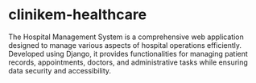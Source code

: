 # clinikem-healthcare
The Hospital Management System is a comprehensive web application designed to manage various aspects of hospital operations efficiently. Developed using Django, it provides functionalities for managing patient records, appointments, doctors, and administrative tasks while ensuring data security and accessibility.
